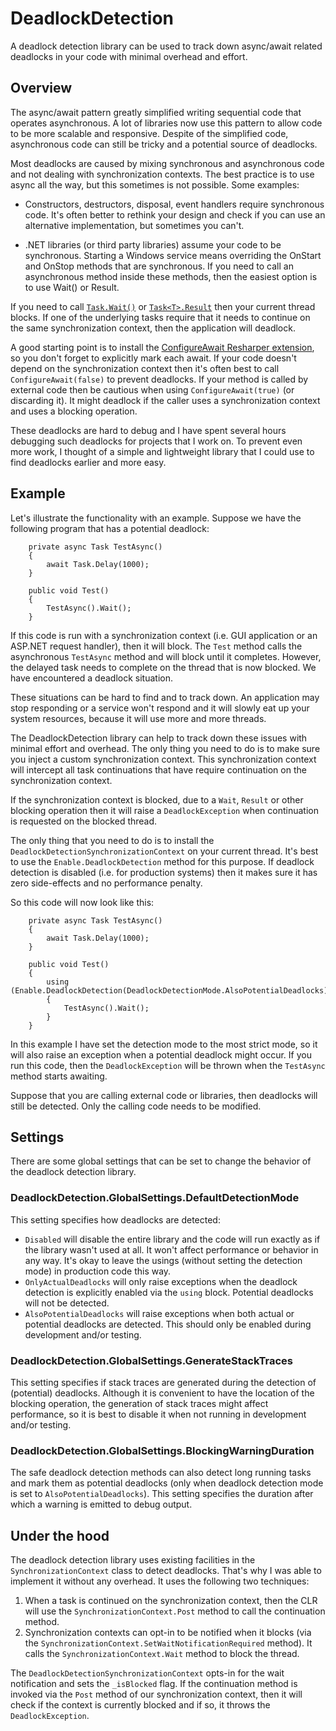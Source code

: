 # DeadlockDetection
A deadlock detection library can be used to track down async/await related
deadlocks in your code with minimal overhead and effort.

## Overview
The async/await pattern greatly simplified writing sequential code that
operates asynchronous. A lot of libraries now use this pattern to allow
code to be more scalable and responsive. Despite of the simplified code,
asynchronous code can still be tricky and a potential source of deadlocks.

Most deadlocks are caused by mixing synchronous and asynchronous code and
not dealing with synchronization contexts. The best practice is to use async
all the way, but this sometimes is not possible. Some examples:

* Constructors, destructors, disposal, event handlers require synchronous
  code. It's often better to rethink your design and check if you can use an
  alternative implementation, but sometimes you can't.

* .NET libraries (or third party libraries) assume your code to be synchronous.
  Starting a Windows service means overriding the OnStart and OnStop methods
  that are synchronous. If you need to call an asynchronous method inside
  these methods, then the easiest option is to use Wait() or Result.

If you need to call [`Task.Wait()`](https://msdn.microsoft.com/en-us/library/system.threading.tasks.task.wait(v=vs.110).aspx)
or [`Task<T>.Result`](https://msdn.microsoft.com/en-us/library/dd321468(v=vs.110).aspx)
then your current thread blocks. If one of the underlying tasks require that it
needs to continue on the same synchronization context, then the application
will deadlock.

A good starting point is to install the [ConfigureAwait Resharper extension](https://github.com/aelij/ConfigureAwaitChecker/),
so you don't forget to explicitly mark each await. If your code doesn't depend
on the synchronization context then it's often best to call
`ConfigureAwait(false)` to prevent deadlocks. If your method is called by external
code then be cautious when using `ConfigureAwait(true)` (or discarding it). It
might deadlock if the caller uses a synchronization context and uses a blocking
operation.

These deadlocks are hard to debug and I have spent several hours debugging
such deadlocks for projects that I work on. To prevent even more work, I thought
of a simple and lightweight library that I could use to find deadlocks earlier
and more easy.

## Example
Let's illustrate the functionality with an example. Suppose we have the
following program that has a potential deadlock:

```
    private async Task TestAsync()
    {
        await Task.Delay(1000);
    }

    public void Test()
    {
        TestAsync().Wait();
    }
```

If this code is run with a synchronization context (i.e. GUI application or an
ASP.NET request handler), then it will block. The `Test` method calls the
asynchronous `TestAsync` method and will block until it completes. However, the
delayed task needs to complete on the thread that is now blocked. We have
encountered a deadlock situation.

These situations can be hard to find and to track down. An application may stop
responding or a service won't respond and it will slowly eat up your system
resources, because it will use more and more threads.

The DeadlockDetection library can help to track down these issues with minimal
effort and overhead. The only thing you need to do is to make sure you inject
a custom synchronization context. This synchronization context will intercept
all task continuations that have require continuation on the synchronization
context.

If the synchronization context is blocked, due to a `Wait`, `Result` or other
blocking operation then it will raise a `DeadlockException` when continuation
is requested on the blocked thread.

The only thing that you need to do is to install the
`DeadlockDetectionSynchronizationContext` on your current thread. It's best
to use the `Enable.DeadlockDetection` method for this purpose. If deadlock
detection is disabled (i.e. for production systems) then it makes sure it
has zero side-effects and no performance penalty.

So this code will now look like this:

```
    private async Task TestAsync()
    {
        await Task.Delay(1000);
    }

    public void Test()
    {
        using (Enable.DeadlockDetection(DeadlockDetectionMode.AlsoPotentialDeadlocks))
        {
            TestAsync().Wait();
        }
    }
```

In this example I have set the detection mode to the most strict mode, so it
will also raise an exception when a potential deadlock might occur. If you run
this code, then the `DeadlockException` will be thrown when the `TestAsync`
method starts awaiting.

Suppose that you are calling external code or libraries, then deadlocks will
still be detected. Only the calling code needs to be modified.

## Settings
There are some global settings that can be set to change the behavior of the
deadlock detection library.

### DeadlockDetection.GlobalSettings.DefaultDetectionMode
This setting specifies how deadlocks are detected:

 * `Disabled` will disable the entire library and the code will run exactly
   as if the library wasn't used at all. It won't affect performance or
   behavior in any way. It's okay to leave the usings (without setting the
   detection mode) in production code this way.
 * `OnlyActualDeadlocks` will only raise exceptions when the deadlock detection
   is explicitly enabled via the `using` block. Potential deadlocks will not be
   detected.
 * `AlsoPotentialDeadlocks` will raise exceptions when both actual or potential
   deadlocks are detected. This should only be enabled during development and/or
   testing.

### DeadlockDetection.GlobalSettings.GenerateStackTraces
This setting specifies if stack traces are generated during the detection of
(potential) deadlocks. Although it is convenient to have the location of the
blocking operation, the generation of stack traces might affect performance,
so it is best to disable it when not running in development and/or testing.

### DeadlockDetection.GlobalSettings.BlockingWarningDuration
The safe deadlock detection methods can also detect long running tasks and
mark them as potential deadlocks (only when deadlock detection mode is set to
`AlsoPotentialDeadlocks`). This setting specifies the duration after which
a warning is emitted to debug output.

## Under the hood
The deadlock detection library uses existing facilities in the
`SynchronizationContext` class to detect deadlocks. That's why I was able to
implement it without any overhead. It uses the following two techniques:

 1. When a task is continued on the synchronization context, then the CLR
    will use the `SynchronizationContext.Post` method to call the continuation
	method.
 2. Synchronization contexts can opt-in to be notified when it blocks (via
    the `SynchronizationContext.SetWaitNotificationRequired` method). It
	calls the `SynchronizationContext.Wait` method to block the thread.

The `DeadlockDetectionSynchronizationContext` opts-in for the wait notification
and sets the `_isBlocked` flag. If the continuation method is invoked via the
`Post` method of our synchronization context, then it will check if the context
is currently blocked and if so, it throws the `DeadlockException`.
